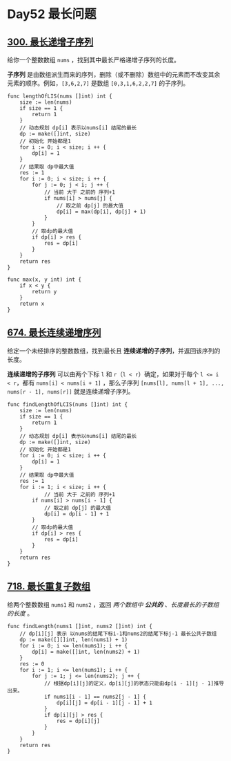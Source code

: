# Day52 最长问题

## [300. 最长递增子序列](https://leetcode.cn/problems/longest-increasing-subsequence/description/)

给你一个整数数组 `nums` ，找到其中最长严格递增子序列的长度。

**子序列** 是由数组派生而来的序列，删除（或不删除）数组中的元素而不改变其余元素的顺序。例如，`[3,6,2,7]` 是数组 `[0,3,1,6,2,2,7]` 的子序列。

```golang
func lengthOfLIS(nums []int) int {
    size := len(nums)
    if size == 1 {
        return 1
    }
    // 动态规划 dp[i] 表示以nums[i] 结尾的最长
    dp := make([]int, size)
    // 初始化 开始都是1
    for i := 0; i < size; i ++ {
        dp[i] = 1
    }
    // 结果取 dp中最大值
    res := 1
    for i := 0; i < size; i ++ {
        for j := 0; j < i; j ++ {
            // 当前 大于 之前的 序列+1
            if nums[i] > nums[j] {
                // 取之前 dp[j] 的最大值
                dp[i] = max(dp[i], dp[j] + 1)
            }
        }
        // 取dp的最大值
        if dp[i] > res {
            res = dp[i]
        }
    }
    return res
}

func max(x, y int) int {
    if x < y {
        return y
    }
    return x
}
```

## [674. 最长连续递增序列](https://leetcode.cn/problems/longest-continuous-increasing-subsequence/description/)

给定一个未经排序的整数数组，找到最长且 **连续递增的子序列**，并返回该序列的长度。

**连续递增的子序列** 可以由两个下标 `l` 和 `r`（`l < r`）确定，如果对于每个 `l <= i < r`，都有 `nums[i] < nums[i + 1]` ，那么子序列 `[nums[l], nums[l + 1], ..., nums[r - 1], nums[r]]` 就是连续递增子序列。

```golang
func findLengthOfLCIS(nums []int) int {
    size := len(nums)
    if size == 1 {
        return 1
    }
    // 动态规划 dp[i] 表示以nums[i] 结尾的最长
    dp := make([]int, size)
    // 初始化 开始都是1
    for i := 0; i < size; i ++ {
        dp[i] = 1
    }
    // 结果取 dp中最大值
    res := 1
    for i := 1; i < size; i ++ {
            // 当前 大于 之前的 序列+1
        if nums[i] > nums[i - 1] {
            // 取之前 dp[j] 的最大值
            dp[i] = dp[i - 1] + 1
        }
        // 取dp的最大值
        if dp[i] > res {
            res = dp[i]
        }
    }
    return res
}
```

## [718. 最长重复子数组](https://leetcode.cn/problems/maximum-length-of-repeated-subarray/description/)

给两个整数数组 `nums1` 和 `nums2` ，返回 *两个数组中 **公共的** 、长度最长的子数组的长度* 。

```golang
func findLength(nums1 []int, nums2 []int) int {
    // dp[i][j] 表示 以nums的结尾下标i-1和nums2的结尾下标j-1 最长公共子数组
    dp := make([][]int, len(nums1) + 1)
    for i := 0; i <= len(nums1); i ++ {
        dp[i] = make([]int, len(nums2) + 1)
    }
    res := 0
    for i := 1; i <= len(nums1); i ++ {
        for j := 1; j <= len(nums2); j ++ {
            // 根据dp[i][j]的定义，dp[i][j]的状态只能由dp[i - 1][j - 1]推导出来。
            if nums1[i - 1] == nums2[j - 1] {
                dp[i][j] = dp[i - 1][j - 1] + 1
            }
            if dp[i][j] > res {
                res = dp[i][j]
            }
        }
    }
    return res
}
```

